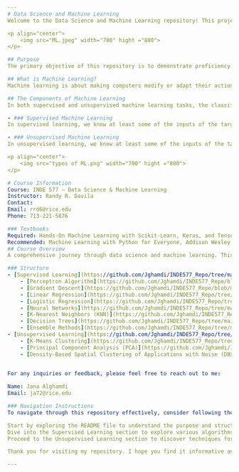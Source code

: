 ```yaml
---
# Data Science and Machine Learning
Welcome to the Data Science and Machine Learning repository! This project serves as a culmination of my journey into the realms of data science and machine learning, showcasing a comprehensive understanding and practical application of various algorithms.

<p align="center">
    <img src="ML.jpeg" width="700" hight ="800">
</p>

## Purpose
The primary objective of this repository is to demonstrate proficiency in both supervised and unsupervised learning techniques. Through theoretical explanations and practical implementations, we aim to illustrate the significance of these methodologies in solving real-world problems and extracting valuable insights from data.

## What is Machine Learning?
Machine learning is about making computers modify or adapt their actions so that these actions get more accurate, where accuracy is measured by how well the chosen actions reflect the correct one. In recent years, machine learning has seen an explosion of interest from both academia and industry, though it should be noted that the concept of machine learning has been around since the 1950s. The goal of machine learning is to use data to make predictions on unseen data.

## The Components of Machine Learning
In both supervised and unsupervised machine learning tasks, the classification and regression labels of the data are given by some unknown target function called f. In order for a problem to fall into the realm of machine learning, we can never know the true value of f.

- ### Supervised Machine Learning
In supervised learning, we know at least some of the inputs of the target function as well as some of the associated labels given by the target function.

- ### Unsupervised Machine Learning
In unsupervised learning, we know at least some of the inputs of the target function as well as none of the associated labels given by the target function.

<p align="center">
    <img src="types of ML.png" width="700" hight ="800">
</p>  

# Course Information
Course: INDE 577 – Data Science & Machine Learning  
Instructor: Randy R. Davila  
Contact:  
Email: rrd6@rice.edu  
Phone: 713-221-5876  

### Textbooks
Required: Hands-On Machine Learning with Scikit-Learn, Keras, and TensorFlow, 2nd Edition, by Aurélien Géron
Recommended: Machine Learning with Python for Everyone, Addison Wesley Data & Analytics Series, 2020 Pearson Education, by Mark E. Fenner
## Course Overview
A comprehensive journey through data science and machine learning. This graduate course serves as a holistic introduction, focusing on essential algorithms, data science methodologies, and the complete data processing lifecycle.

### Structure
- [Supervised Learning](https://github.com/Jghamdi/INDE577_Repo/tree/main/Supervised%20Learning) : This section encompasses algorithms and models trained on labeled datasets, including regression and classification techniques. This directory should include subdirectories for the following algorithms:  
    - [Perceptron Algorithm](https://github.com/Jghamdi/INDE577_Repo/blob/b2c1d6c0c6fcd19a66f66b30e8413be06797dc8c/Supervised%20Learning/Perceptron%20Algorithm)
    - [Gradient Descent](https://github.com/Jghamdi/INDE577_Repo/blob/main/Supervised%20Learning/Gradient%20Descent)
    - [Linear Regression](https://github.com/Jghamdi/INDE577_Repo/tree/main/Supervised%20Learning/Gradient%20Descent%20Algorithm)
    - [Logistic Regression](https://github.com/Jghamdi/INDE577_Repo/tree/main/Supervised%20Learning/Logistic%20Regression%20Algorithm)
    - [Neural Networks](https://github.com/Jghamdi/INDE577_Repo/tree/main/Supervised%20Learning/Neural%20Networks%20)
    - [K-Nearest Neighbors (KNN)](https://github.com/Jghamdi/INDE577_Repo/tree/main/Supervised%20Learning/K-Nearest%20Neighbors%20(KNN))
    - [Decision Trees](https://github.com/Jghamdi/INDE577_Repo/tree/main/Supervised%20Learning/Decision%20Trees)
    - [Ensemble Methods](https://github.com/Jghamdi/INDE577_Repo/tree/main/Supervised%20Learning/Ensemble%20Methods)
- [Unsupervised Learning](https://github.com/Jghamdi/INDE577_Repo/tree/main/Unsupervised%20learning) : Here, you'll find implementations of algorithms designed to extract patterns and structures from unlabeled data, such as clustering and dimensionality reduction methods. This directory should be similarly structured with examples relevant to unsupervised learning, including:
    - [K-Means Clustering](https://github.com/Jghamdi/INDE577_Repo/tree/main/Unsupervised%20learning)
    - [Principal Component Analysis (PCA)](https://github.com/Jghamdi/INDE577_Repo/tree/main/Unsupervised%20learning)
    - [Density-Based Spatial Clustering of Applications with Noise (DBSCAN)](https://github.com/Jghamdi/INDE577_Repo/tree/main/Unsupervised%20learning)
    

For any inquiries or feedback, please feel free to reach out to me:

Name: Jana Alghamdi  
Email: ja72@rice.edu  

### Navigation Instructions
To navigate through this repository effectively, consider following these steps:

Start by exploring the README file to understand the purpose and structure of the repository.
Dive into the Supervised Learning section to explore various algorithms and their implementations.
Proceed to the Unsupervised Learning section to discover techniques for extracting insights from unlabeled data.

Thank you for visiting my repository. I hope you find it informative and insightful!

---
```


